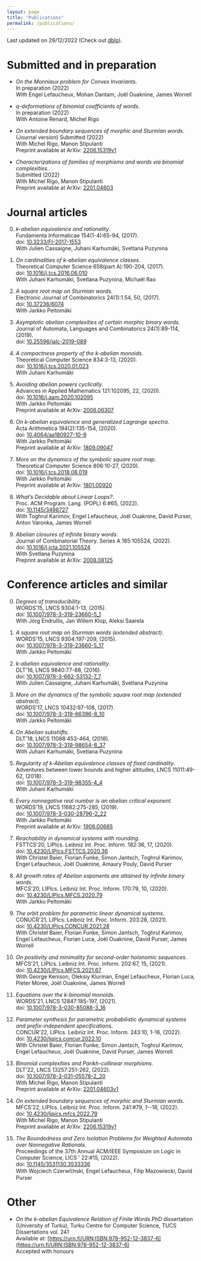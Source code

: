 ```yaml
---
layout: page
title: "Publications"
permalink: /publications/
---
```

Last updated on 29/12/2022 (Check out [dblp](https://dblp.uni-trier.de/pid/180/5763.html)).

# Submitted and in preparation

- *On the Monniaux problem for Convex Invariants*.  
In preparation (2022)    
With Engel Lefaucheux, Mohan Dantam, Joël Ouaknine, James Worrell  

- *q-deformations of binomial coefficients of words*.  
In preparation (2022)    
With Antoine Renard, Michel Rigo  

- *On extended boundary sequences of morphic and Sturmian words*.  
(Journal version) Submitted (2022)    
With Michel Rigo, Manon Stipulanti    
Preprint available at ArXiv: [2206.15319v1](https://arxiv.org/abs/2206.15319v1)

- *Characterizations of families of morphisms and words via binomial complexities*.  
Submitted (2022)    
With Michel Rigo, Manon Stipulanti    
Preprint available at ArXiv: [2201.04603](https://arxiv.org/abs/2201.04603)

# Journal articles 

0. *k-abelian equivalence and rationality*.  
Fundamenta Informaticae 154(1-4):65-94, (2017).  
doi: [10.3233/FI-2017-1553](https://dx.doi.org/10.3233/FI-2017-1553)    
With Julien Cassaigne, Juhani Karhumäki, Svetlana Puzynina

0. *On cardinalities of k-abelian equivalence classes*.  
Theoretical Computer Science 658(part A):190-204, (2017).  
doi: [10.1016/j.tcs.2016.06.010](https://dx.doi.org/10.1016/j.tcs.2016.06.010)    
With Juhani Karhumäki, Svetlana Puzynina, Michaël Rao

0. *A square root map on Sturmian words*.  
Electronic Journal of Combinatorics 24(1):1.54, 50, (2017).  
doi: [10.37236/6074](https://dx.doi.org/10.37236/6074)    
With Jarkko Peltomäki

0. *Asymptotic abelian complexities of certain morphic binary words*.  
Journal of Automata, Languages and Combinatorics 24(1):89-114, (2019).  
doi: [10.25596/jalc-2019-089](https://dx.doi.org/10.25596/jalc-2019-089)  

0. *A compactness property of the k-abelian monoids*.  
Theoretical Computer Science 834:3-13, (2020).  
doi: [10.1016/j.tcs.2020.01.023](https://dx.doi.org/10.1016/j.tcs.2020.01.023)    
With Juhani Karhumäki

0. *Avoiding abelian powers cyclically*.  
Advances in Applied Mathematics 121:102095, 22, (2020).  
doi: [10.1016/j.aam.2020.102095](https://dx.doi.org/10.1016/j.aam.2020.102095)    
With Jarkko Peltomäki  
Preprint available at ArXiv: [2006.06307](https://arxiv.org/abs/2006.06307)

0. *On k-abelian equivalence and generalized Lagrange spectra*.  
Acta Arithmetica 194(2):135-154, (2020).  
doi: [10.4064/aa180927-10-9](https://dx.doi.org/10.4064/aa180927-10-9)    
With Jarkko Peltomäki  
Preprint available at ArXiv: [1809.09047](https://arxiv.org/abs/1809.09047)

0. *More on the dynamics of the symbolic square root map*.  
Theoretical Computer Science 806:10-27, (2020).  
doi: [10.1016/j.tcs.2018.08.019](https://dx.doi.org/10.1016/j.tcs.2018.08.019)    
With Jarkko Peltomäki  
Preprint available at ArXiv: [1801.00920](https://arxiv.org/abs/1801.00920)

0. *What’s Decidable about Linear Loops?*.  
Proc. ACM Program. Lang. (POPL) 6:#65, (2022).  
doi: [10.1145/3498727](https://dx.doi.org/10.1145/3498727)    
With Toghrul Karimov, Engel Lefaucheux, Joël Ouaknine, David Purser, Anton Varonka, James Worrell

0. *Abelian closures of infinite binary words*.  
Journal of Combinatorial Theory. Series A 185:105524, (2022).  
doi: [10.1016/j.jcta.2021.105524](https://dx.doi.org/10.1016/j.jcta.2021.105524)    
With Svetlana Puzynina  
Preprint available at ArXiv: [2008.08125](https://arxiv.org/abs/2008.08125)

# Conference articles and similar 

0. *Degrees of transducibility*.  
WORDS'15, LNCS 9304:1-13, (2015).  
doi: [10.1007/978-3-319-23660-5_1](https://dx.doi.org/10.1007/978-3-319-23660-5_1)    
With Jörg Endrullis, Jan Willem Klop, Aleksi Saarela

0. *A square root map on Sturmian words (extended abstract)*.  
WORDS'15, LNCS 9304:197-209, (2015).  
doi: [10.1007/978-3-319-23660-5_17](https://dx.doi.org/10.1007/978-3-319-23660-5_17)    
With Jarkko Peltomäki

0. *k-abelian equivalence and rationality*.  
DLT'16, LNCS 9840:77-88, (2016).  
doi: [10.1007/978-3-662-53132-7_7](https://dx.doi.org/10.1007/978-3-662-53132-7_7)    
With Julien Cassaigne, Juhani Karhumäki, Svetlana Puzynina

0. *More on the dynamics of the symbolic square root map (extended abstract)*.  
WORDS'17, LNCS 10432:97-108, (2017).  
doi: [10.1007/978-3-319-66396-8_10](https://dx.doi.org/10.1007/978-3-319-66396-8_10)    
With Jarkko Peltomäki

0. *On Abelian subshifts*.  
DLT'18, LNCS 11088:453-464, (2018).  
doi: [10.1007/978-3-319-98654-8_37](https://dx.doi.org/10.1007/978-3-319-98654-8_37)    
With Juhani Karhumäki, Svetlana Puzynina

0. *Regularity of k-Abelian equivalence classes of fixed cardinality*.  
Adventures between lower bounds and higher altitudes, LNCS 11011:49-62, (2018).  
doi: [10.1007/978-3-319-98355-4_4](https://dx.doi.org/10.1007/978-3-319-98355-4_4)    
With Juhani Karhumäki

0. *Every nonnegative real number is an abelian critical exponent*.  
WORDS'19, LNCS 11682:275-285, (2019).  
doi: [10.1007/978-3-030-28796-2_22](https://dx.doi.org/10.1007/978-3-030-28796-2_22)    
With Jarkko Peltomäki  
Preprint available at ArXiv: [1906.00665](https://arxiv.org/abs/1906.00665)

0. *Reachability in dynamical systems with rounding*.  
FSTTCS'20, LIPIcs. Leibniz Int. Proc. Inform. 182:36, 17, (2020).  
doi: [10.4230/LIPIcs.FSTTCS.2020.36](https://dx.doi.org/10.4230/LIPIcs.FSTTCS.2020.36)    
With Christel Baier, Florian Funke, Simon Jantsch, Toghrul Karimov, Engel Lefaucheux, Joël Ouaknine, Amaury Pouly, David Purser

0. *All growth rates of Abelian exponents are attained by infinite binary words*.  
MFCS'20, LIPIcs. Leibniz Int. Proc. Inform. 170:79, 10, (2020).  
doi: [10.4230/LIPIcs.MFCS.2020.79](https://dx.doi.org/10.4230/LIPIcs.MFCS.2020.79)    
With Jarkko Peltomäki

0. *The orbit problem for parametric linear dynamical systems*.  
CONUCR'21, LIPIcs. Leibniz Int. Proc. Inform. 203:28, (2021).  
doi: [10.4230/LIPIcs.CONCUR.2021.28](https://dx.doi.org/10.4230/LIPIcs.CONCUR.2021.28)    
With Christel Baier, Florian Funke, Simon Jantsch, Toghrul Karimov, Engel Lefaucheux, Florian Luca, Joël Ouaknine, David Purser, James Worrell

0. *On positivity and minimality for second-order holonomic sequences*.  
MFCS'21, LIPIcs. Leibniz Int. Proc. Inform. 202:67, 15, (2021).  
doi: [10.4230/LIPIcs.MFCS.2021.67](https://dx.doi.org/10.4230/LIPIcs.MFCS.2021.67)    
With George Kenison, Oleksiy Klurman, Engel Lefaucheux, Florian Luca, Pieter Moree, Joël Ouaknine, James Worrell

0. *Equations over the k-binomial monoids*.  
WORDS'21, LNCS 12847:185-197, (2021).  
doi: [10.1007/978-3-030-85088-3_16](https://dx.doi.org/10.1007/978-3-030-85088-3_16)  

0. *Parameter synthesis for parametric probabilistic dynamical systems and prefix-independent specifications*.  
CONCUR'22, LIPIcs. Leibniz Int. Proc. Inform. 243:10, 1-16, (2022).  
doi: [10.4230/lipics.concur.2022.10](https://dx.doi.org/10.4230/lipics.concur.2022.10)    
With Christel Baier, Florian Funke, Simon Jantsch, Toghrul Karimov, Engel Lefaucheux, Joël Ouaknine, David Purser, James Worrell

0. *Binomial complexities and Parikh-collinear morphisms*.  
DLT'22, LNCS 13257:251-262, (2022).  
doi: [10.1007/978-3-031-05578-2_20](https://dx.doi.org/10.1007/978-3-031-05578-2_20)    
With Michel Rigo, Manon Stipulanti  
Preprint available at ArXiv: [2201.04603v1](https://arxiv.org/abs/2201.04603v1)

0. *On extended boundary sequences of morphic and Sturmian words*.  
MFCS'22, LIPIcs. Leibniz Int. Proc. Inform. 241:#79, 1--16, (2022).  
doi: [10.4230/lipics.mfcs.2022.79](https://dx.doi.org/10.4230/lipics.mfcs.2022.79)    
With Michel Rigo, Manon Stipulanti  
Preprint available at ArXiv: [2206.15319v1](https://arxiv.org/abs/2206.15319v1)

0. *The Boundedness and Zero Isolation Problems for Weighted Automata over Nonnegative Rationals*.  
Proceedings of the 37th Annual ACM/IEEE Symposium on Logic in Computer Science, LICS ' 22:#15, (2022).  
doi: [10.1145/3531130.3533336](https://dx.doi.org/10.1145/3531130.3533336)    
With Wojciech Czerwi\ŉski, Engel Lefaucheux, Filip Mazowiecki, David Purser

# Other 

- *On the k-abelian Equivalence Relation of Finite Words*.PhD dissertation (University of Turku), Turku Centre for Computer Science, TUCS Dissertations vol. 241  
Available at: [https://urn.fi/URN:ISBN:978-952-12-3837-6](https://urn.fi/URN:ISBN:978-952-12-3837-6)  
Accepted with honours
